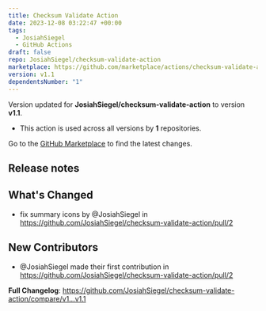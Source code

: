 ```yaml
---
title: Checksum Validate Action
date: 2023-12-08 03:22:47 +00:00
tags:
  - JosiahSiegel
  - GitHub Actions
draft: false
repo: JosiahSiegel/checksum-validate-action
marketplace: https://github.com/marketplace/actions/checksum-validate-action
version: v1.1
dependentsNumber: "1"
---
```



Version updated for **JosiahSiegel/checksum-validate-action** to version **v1.1**.
- This action is used across all versions by **1** repositories.

Go to the [GitHub Marketplace](https://github.com/marketplace/actions/checksum-validate-action) to find the latest changes.

## Release notes

## What's Changed
* fix summary icons by @JosiahSiegel in https://github.com/JosiahSiegel/checksum-validate-action/pull/2

## New Contributors
* @JosiahSiegel made their first contribution in https://github.com/JosiahSiegel/checksum-validate-action/pull/2

**Full Changelog**: https://github.com/JosiahSiegel/checksum-validate-action/compare/v1...v1.1

